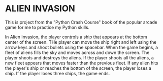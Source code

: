 ALIEN INVASION
=====

This is project from the "Python Crash Course" book of the popular arcade game for me to practice my Python skills.

In Alien Invasion, the player controls a ship that appears at the bottom center of the screen. THe player can move the ship right and left using the arrow keys and shoot bullets using the spacebar. When the game begins, a fleet of aliens fills the sky and moves across and down the screen. The player shoots and destroys the aliens. If the player shoots all the aliens, a new fleet appears that moves faster than the previous fleet. If any alien hits the player's ship or reaches the bottom of the screen, the player loses a ship. If the player loses three ships, the game ends.
